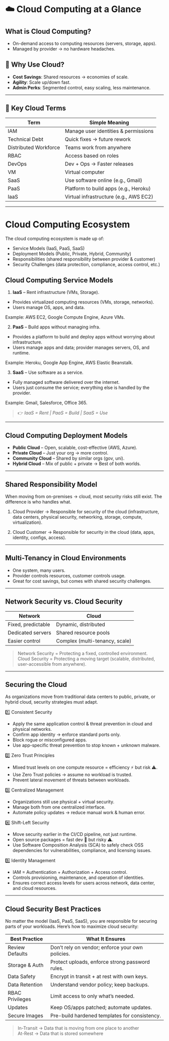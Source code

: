 # ☁️ Cloud Computing at a Glance

## What is Cloud Computing?
- On-demand access to computing resources (servers, storage, apps).
- Managed by provider → no hardware headaches.

## 🚀 Why Use Cloud?
- **Cost Savings**: Shared resources → economies of scale.
- **Agility**: Scale up/down fast.
- **Admin Perks**: Segmented control, easy scaling, less maintenance.

---

## 🧱 Key Cloud Terms

| Term               | Simple Meaning                             |
|--------------------|--------------------------------------------|
| IAM                | Manage user identities & permissions      |
| Technical Debt     | Quick fixes → future rework               |
| Distributed Workforce | Teams work from anywhere               |
| RBAC               | Access based on roles                     |
| DevOps             | Dev + Ops → Faster releases               |
| VM                 | Virtual computer                           |
| SaaS               | Use software online (e.g., Gmail)         |
| PaaS               | Platform to build apps (e.g., Heroku)     |
| IaaS               | Virtual infrastructure (e.g., AWS EC2)    |

---




# Cloud Computing Ecosystem

The cloud computing ecosystem is made up of:
- Service Models (IaaS, PaaS, SaaS)
- Deployment Models (Public, Private, Hybrid, Community)
- Responsibilities (shared responsibility between provider & customer)
- Security Challenges (data protection, compliance, access control, etc.)




## Cloud Computing Service Models
1. **IaaS** – Rent infrastructure (VMs, Storage).

- Provides virtualized computing resources (VMs, storage, networks).
- Users manage OS, apps, and data.

Example: AWS EC2, Google Compute Engine, Azure VMs.


2. **PaaS** – Build apps without managing infra.

- Provides a platform to build and deploy apps without worrying about infrastructure.
- Users manage apps and data; provider manages servers, OS, and runtime.

Example: Heroku, Google App Engine, AWS Elastic Beanstalk.


3. **SaaS** – Use software as a service.

- Fully managed software delivered over the internet.
- Users just consume the service; everything else is handled by the provider.

Example: Gmail, Salesforce, Office 365.

> 👉 _IaaS = Rent | PaaS = Build | SaaS = Use_

---

## Cloud Computing Deployment Models

- **Public Cloud** – Open, scalable, cost-effective (AWS, Azure).
- **Private Cloud** – Just your org → more control.
- **Community Cloud** – Shared by similar orgs (gov, uni).
- **Hybrid Cloud** – Mix of public + private → Best of both worlds.

---

## Shared Responsibility Model

When moving from on-premises → cloud, most security risks still exist. The difference is who handles what.

1. Cloud Provider → Responsible for security of the cloud (infrastructure, data centers, physical security, networking, storage, compute, virtualization).

2. Cloud Customer → Responsible for security in the cloud (data, apps, identity, configs, access).

---

## Multi-Tenancy in Cloud Environments

- One system, many users.
- Provider controls resources, customer controls usage.
- Great for cost savings, but comes with shared security challenges.

---

## Network Security vs. Cloud Security 

| Network               | Cloud                          |
|-----------------------|--------------------------------|
| Fixed, predictable     | Dynamic, distributed          |
| Dedicated servers      | Shared resource pools         |
| Easier control         | Complex (multi-tenancy, scale)|


> Network Security = Protecting a fixed, controlled environment. <br>
> Cloud Security = Protecting a moving target (scalable, distributed, user-accessible from anywhere).

---

## Securing the Cloud

As organizations move from traditional data centers to public, private, or hybrid cloud, security strategies must adapt.

1️⃣ Consistent Security

- Apply the same application control & threat prevention in cloud and physical networks.
- Confirm app identity → enforce standard ports only.
- Block rogue or misconfigured apps.
- Use app-specific threat prevention to stop known + unknown malware.

2️⃣ Zero Trust Principles

- Mixed trust levels on one compute resource = efficiency ⚡ but risk ⚠️.
- Use Zero Trust policies → assume no workload is trusted.
- Prevent lateral movement of threats between workloads.

3️⃣ Centralized Management

- Organizations still use physical + virtual security.
- Manage both from one centralized interface.
- Automate policy updates → reduce manual work & human error.

4️⃣ Shift-Left Security

- Move security earlier in the CI/CD pipeline, not just runtime.
- Open source packages = fast dev 🚀 but risky ⚠️.
- Use Software Composition Analysis (SCA) to safely check OSS dependencies for vulnerabilities, compliance, and licensing issues.

5️⃣ Identity Management

- IAM = Authentication + Authorization + Access control.
- Controls provisioning, maintenance, and operation of identities.
- Ensures correct access levels for users across network, data center, and cloud resources.


---

## Cloud Security Best Practices

No matter the model (IaaS, PaaS, SaaS), you are responsible for securing parts of your workloads.
Here’s how to maximize cloud security:

| **Best Practice** | **What It Ensures**                              |
| ----------------- | ------------------------------------------------ |
| Review Defaults   | Don’t rely on vendor; enforce your own policies. |
| Storage & Auth    | Protect uploads, enforce strong password rules.  |
| Data Safety       | Encrypt in transit + at rest with own keys.      |
| Data Retention    | Understand vendor policy; keep backups.          |
| RBAC Privileges   | Limit access to only what’s needed.              |
| Updates           | Keep OS/apps patched; automate updates.          |
| Secure Images     | Pre-build hardened templates for consistency.    |

> In-Transit → Data that is moving from one place to another <br>
> At-Rest → Data that is stored somewhere
